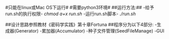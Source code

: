 #只能在linux或Mac OS下运行# 
#需要python3环境#
##运行方法:##
-给予run.sh的执行权限-
*chmod a+x run.sh*
-运行run.sh脚本-
*./run.sh*

##设计思路参照教材《密码学实践》第十章Fortuna
##程序分为以下4部分:
-生成器(Generator)
-累加器(Accumulator)
-种子文件管理(SeedFileManage)
-GUI
